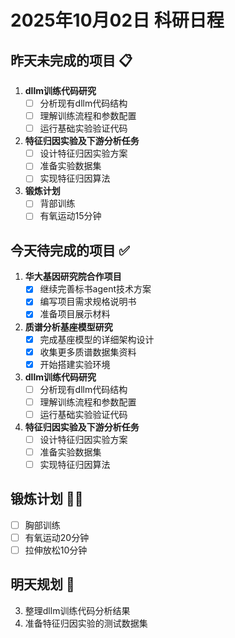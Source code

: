 # 2025年10月02日 科研日程

## 昨天未完成的项目 📋
1. **dllm训练代码研究**
   - [ ] 分析现有dllm代码结构
   - [ ] 理解训练流程和参数配置
   - [ ] 运行基础实验验证代码

2. **特征归因实验及下游分析任务**
   - [ ] 设计特征归因实验方案
   - [ ] 准备实验数据集
   - [ ] 实现特征归因算法

3. **锻炼计划**
   - [ ] 背部训练
   - [ ] 有氧运动15分钟

## 今天待完成的项目 ✅
1. **华大基因研究院合作项目**
   - [x] 继续完善标书agent技术方案
   - [x] 编写项目需求规格说明书
   - [x] 准备项目展示材料

2. **质谱分析基座模型研究**
   - [x] 完成基座模型的详细架构设计
   - [x] 收集更多质谱数据集资料
   - [x] 开始搭建实验环境

3. **dllm训练代码研究**
   - [ ] 分析现有dllm代码结构
   - [ ] 理解训练流程和参数配置
   - [ ] 运行基础实验验证代码

4. **特征归因实验及下游分析任务**
   - [ ] 设计特征归因实验方案
   - [ ] 准备实验数据集
   - [ ] 实现特征归因算法

## 锻炼计划 🏃‍♂️
- [ ] 胸部训练
- [ ] 有氧运动20分钟
- [ ] 拉伸放松10分钟

## 明天规划 📅
3. 整理dllm训练代码分析结果
4. 准备特征归因实验的测试数据集
